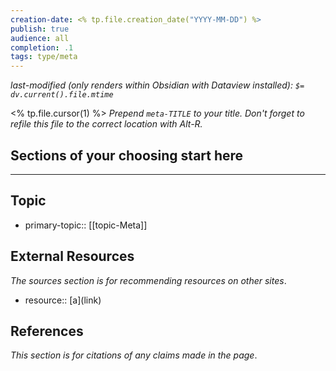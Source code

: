 ```yaml
---
creation-date: <% tp.file.creation_date("YYYY-MM-DD") %>
publish: true
audience: all
completion: .1
tags: type/meta
---
```

*last-modified (only renders within Obsidian with Dataview installed): `$= dv.current().file.mtime`*

<% tp.file.cursor(1) %> *Prepend `meta-TITLE` to your title. Don't forget to refile this file to the correct location with Alt-R.*

## Sections of your choosing start here


---
## Topic
- primary-topic:: \[\[topic-Meta]]

## External Resources
*The sources section is for recommending resources on other sites*.
- resource:: \[a\]\(link\)

## References
*This section is for citations of any claims made in the page*.


